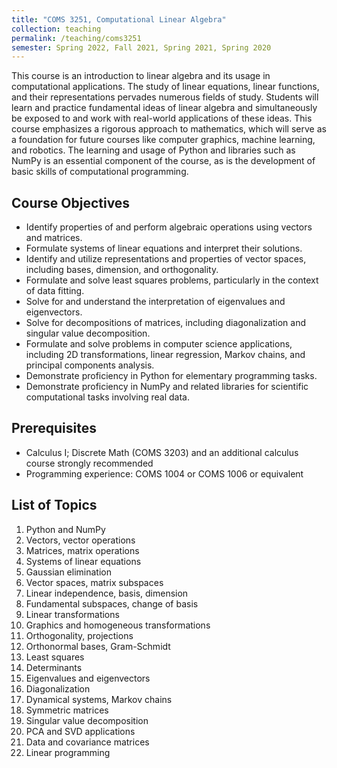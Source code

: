 ```yaml
---
title: "COMS 3251, Computational Linear Algebra"
collection: teaching
permalink: /teaching/coms3251
semester: Spring 2022, Fall 2021, Spring 2021, Spring 2020
---
```


This course is an introduction to linear algebra and its usage in computational applications. The study of linear equations, linear functions, and their representations pervades numerous fields of study. Students will learn and practice fundamental ideas of linear algebra and simultaneously be exposed to and work with real-world applications of these ideas. This course emphasizes a rigorous approach to mathematics, which will serve as a foundation for future courses like computer graphics, machine learning, and robotics. The learning and usage of Python and libraries such as NumPy is an essential component of the course, as is the development of basic skills of computational programming.

## Course Objectives
- Identify properties of and perform algebraic operations using vectors and matrices.
- Formulate systems of linear equations and interpret their solutions.
- Identify and utilize representations and properties of vector spaces, including bases, dimension, and orthogonality.
- Formulate and solve least squares problems, particularly in the context of data fitting.
- Solve for and understand the interpretation of eigenvalues and eigenvectors.
- Solve for decompositions of matrices, including diagonalization and singular value decomposition.
- Formulate and solve problems in computer science applications, including 2D transformations, linear regression, Markov chains, and principal components analysis.
- Demonstrate proficiency in Python for elementary programming tasks.
- Demonstrate proficiency in NumPy and related libraries for scientific computational tasks involving real data.

## Prerequisites
- Calculus I; Discrete Math (COMS 3203) and an additional calculus course strongly recommended
- Programming experience: COMS 1004 or COMS 1006 or equivalent 

## List of Topics
1. Python and NumPy
2. Vectors, vector operations
3. Matrices, matrix operations
4. Systems of linear equations
5. Gaussian elimination
6. Vector spaces, matrix subspaces
7. Linear independence, basis, dimension
8. Fundamental subspaces, change of basis
9. Linear transformations
10. Graphics and homogeneous transformations
11. Orthogonality, projections
12. Orthonormal bases, Gram-Schmidt
13. Least squares
14. Determinants
15. Eigenvalues and eigenvectors
16. Diagonalization
17. Dynamical systems, Markov chains
18. Symmetric matrices
19. Singular value decomposition
20. PCA and SVD applications
21. Data and covariance matrices
22. Linear programming
